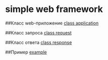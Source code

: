 # simple web framework

##Класс web-приложение
[class application](docs/application.md)

##Класс запроса
[class request](./docs/request.md)

##Класс ответа
[class response](./docs/response.md)

##Пример
[example](./simple_app.py)